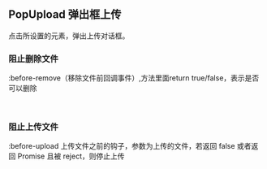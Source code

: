 <div class="demo-header">
<p class="overviewicon">
  <span class="wapi-form-popupload"/>
</p>

## PopUpload 弹出框上传

<nova-uxlink widget-name="Popupload"></nova-uxlink>

点击所设置的元素，弹出上传对话框。

</div>

### 阻止删除文件

:before-remove（移除文件前回调事件）,方法里面return true/false，表示是否可以删除
<nova-demo-view link="pop-upload/prevent-delete-file.vue"></nova-demo-view>

<br>

### 阻止上传文件

:before-upload 上传文件之前的钩子，参数为上传的文件，若返回 false 或者返回 Promise 且被 reject，则停止上传
<nova-demo-view link="pop-upload/before-upload.vue"></nova-demo-view>

<br>
